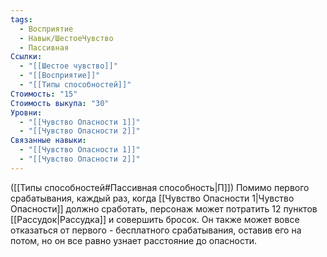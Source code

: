 ```yaml
---
tags:
  - Восприятие
  - Навык/ШестоеЧувство
  - Пассивная
Ссылки:
  - "[[Шестое чувство]]"
  - "[[Восприятие]]"
  - "[[Типы способностей]]"
Стоимость: "15"
Стоимость выкупа: "30"
Уровни:
  - "[[Чувство Опасности 1]]"
  - "[[Чувство Опасности 2]]"
Связанные навыки:
  - "[[Чувство Опасности 1]]"
  - "[[Чувство Опасности 2]]"
---
```

([[Типы способностей#Пассивная способность|П]]) Помимо первого срабатывания, каждый раз, когда [[Чувство Опасности 1|Чувство Опасности]] должно сработать, персонаж может потратить 12 пунктов [[Рассудок|Рассудка]] и совершить бросок. Он также может вовсе отказаться от первого - бесплатного срабатывания, оставив его на потом, но он все равно узнает расстояние до опасности. 